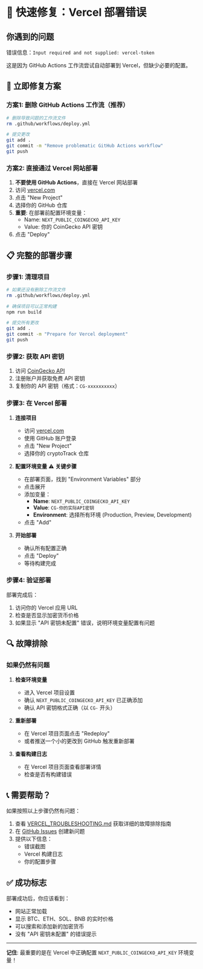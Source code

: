 # 🚨 快速修复：Vercel 部署错误

## 你遇到的问题

错误信息：`Input required and not supplied: vercel-token`

这是因为 GitHub Actions 工作流尝试自动部署到 Vercel，但缺少必要的配置。

## 🔧 立即修复方案

### 方案1: 删除 GitHub Actions 工作流（推荐）

```bash
# 删除导致问题的工作流文件
rm .github/workflows/deploy.yml

# 提交更改
git add .
git commit -m "Remove problematic GitHub Actions workflow"
git push
```

### 方案2: 直接通过 Vercel 网站部署

1. **不要使用 GitHub Actions**，直接在 Vercel 网站部署
2. 访问 [vercel.com](https://vercel.com)
3. 点击 "New Project"
4. 选择你的 GitHub 仓库
5. **重要**: 在部署前配置环境变量：
   - Name: `NEXT_PUBLIC_COINGECKO_API_KEY`
   - Value: 你的 CoinGecko API 密钥
6. 点击 "Deploy"

## 📋 完整的部署步骤

### 步骤1: 清理项目

```bash
# 如果还没有删除工作流文件
rm .github/workflows/deploy.yml

# 确保项目可以正常构建
npm run build

# 提交所有更改
git add .
git commit -m "Prepare for Vercel deployment"
git push
```

### 步骤2: 获取 API 密钥

1. 访问 [CoinGecko API](https://www.coingecko.com/en/api)
2. 注册账户并获取免费 API 密钥
3. 复制你的 API 密钥（格式：`CG-xxxxxxxxxx`）

### 步骤3: 在 Vercel 部署

1. **连接项目**
   - 访问 [vercel.com](https://vercel.com)
   - 使用 GitHub 账户登录
   - 点击 "New Project"
   - 选择你的 cryptoTrack 仓库

2. **配置环境变量** ⚠️ **关键步骤**
   - 在部署页面，找到 "Environment Variables" 部分
   - 点击展开
   - 添加变量：
     - **Name**: `NEXT_PUBLIC_COINGECKO_API_KEY`
     - **Value**: `CG-你的实际API密钥`
     - **Environment**: 选择所有环境 (Production, Preview, Development)
   - 点击 "Add"

3. **开始部署**
   - 确认所有配置正确
   - 点击 "Deploy"
   - 等待构建完成

### 步骤4: 验证部署

部署完成后：
1. 访问你的 Vercel 应用 URL
2. 检查是否显示加密货币价格
3. 如果显示 "API 密钥未配置" 错误，说明环境变量配置有问题

## 🔍 故障排除

### 如果仍然有问题

1. **检查环境变量**
   - 进入 Vercel 项目设置
   - 确认 `NEXT_PUBLIC_COINGECKO_API_KEY` 已正确添加
   - 确认 API 密钥格式正确（以 `CG-` 开头）

2. **重新部署**
   - 在 Vercel 项目页面点击 "Redeploy"
   - 或者推送一个小的更改到 GitHub 触发重新部署

3. **查看构建日志**
   - 在 Vercel 项目页面查看部署详情
   - 检查是否有构建错误

## 📞 需要帮助？

如果按照以上步骤仍然有问题：

1. 查看 [VERCEL_TROUBLESHOOTING.md](./VERCEL_TROUBLESHOOTING.md) 获取详细的故障排除指南
2. 在 [GitHub Issues](https://github.com/SUNSIR007/cryptoTrack/issues) 创建新问题
3. 提供以下信息：
   - 错误截图
   - Vercel 构建日志
   - 你的配置步骤

## ✅ 成功标志

部署成功后，你应该看到：
- 网站正常加载
- 显示 BTC、ETH、SOL、BNB 的实时价格
- 可以搜索和添加新的加密货币
- 没有 "API 密钥未配置" 的错误提示

---

**记住**: 最重要的是在 Vercel 中正确配置 `NEXT_PUBLIC_COINGECKO_API_KEY` 环境变量！
